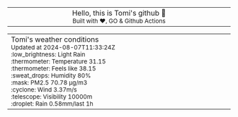 
<div align="center">
<table>
<tbody>
<td align="center">
<img width="2000" height="0"><br>
Hello, this is Tomi's github 👋<br>
<sup>Built with ❤️, GO & Github Actions</sup><br>
<img width="2000" height="0">
</td>
</tbody>
</table>
</div>
<table>
<tbody>
<td align="left">
<img width="2000" height="0"><br>
Tomi's weather conditions<br>
<sup>Updated at 2024-08-07T11:33:24Z</sup><br>
<sup>:low_brightness: Light Rain</sup><br>
<sup>:thermometer: Temperature 31.15 </sup><br>
<sup>:thermometer: Feels like 38.15</sup><br>
<sup>:sweat_drops: Humidity 80%</sup><br>
<sup>:mask: PM2.5 70.78 μg/m3</sup><br>
<sup>:cyclone: Wind 3.37m/s </sup><br>
<sup>:telescope: Visibility 10000m </sup><br>
<sup>:droplet: Rain 0.58mm/last 1h </sup><br>
<img width="2000" height="0">
</td>
<td align="left">
<img width="2000" height="0"><br>
<br>
<img width="2000" height="0">
</td>
</tbody>
</table>
</div>
    